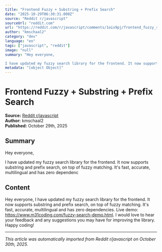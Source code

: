 ```yaml
---
title: "Frontend Fuzzy + Substring + Prefix Search"
date: "2025-10-29T06:30:31.000Z"
source: "Reddit r/javascript"
sourceUrl: "reddit.com"
url: "https://reddit.com/r/javascript/comments/1oix9pj/frontend_fuzzy_substring_prefix_search/"
author: "kmschaal2"
category: "dev"
language: "en"
tags: ["javascript", "reddit"]
image: "null"
summary: "Hey everyone, 

I have updated my fuzzy search library for the frontend. It now supports substring and prefix search, on top of fuzzy matching. It's fast, accurate, multilingual and has zero dependenc"
metadata: "[object Object]"
---
```


# Frontend Fuzzy + Substring + Prefix Search

**Source:** [Reddit r/javascript](https://reddit.com/r/javascript/comments/1oix9pj/frontend_fuzzy_substring_prefix_search/)  
**Author:** kmschaal2  
**Published:** October 29th, 2025  

## Summary

Hey everyone, 

I have updated my fuzzy search library for the frontend. It now supports substring and prefix search, on top of fuzzy matching. It's fast, accurate, multilingual and has zero dependenc

## Content

Hey everyone, I have updated my fuzzy search library for the frontend. It now supports substring and prefix search, on top of fuzzy matching. It's fast, accurate, multilingual and has zero dependencies. Live demo: https://www.m31coding.com/fuzzy-search-demo.html. I would love to hear your feedback and any suggestions you may have for improving the library. Happy coding!

---

*This article was automatically imported from Reddit r/javascript on October 30th, 2025.*
